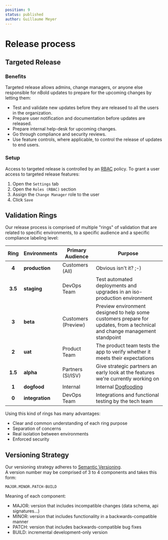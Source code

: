 ```yaml
---
position: 9
status: published
author: Guillaume Meyer
---
```


# Release process

## Targeted Release

### Benefits
Targeted release allows admins, change managers, or anyone else responsible for nBold updates to prepare for the upcoming changes by letting them:
- Test and validate new updates before they are released to all the users in the organization.
- Prepare user notification and documentation before updates are released.
- Prepare internal help-desk for upcoming changes.
- Go through compliance and security reviews.
- Use feature controls, where applicable, to control the release of updates to end users.

### Setup
Access to targeted release is controlled by an [RBAC](/trust-center/authentication-and-access-control.md) policy. To grant a user access to targeted release features:
1. Open the `Settings` tab
2. Open the `Roles (RBAC)` section
3. Assign the `Change Manager` role to the user
4. Click `Save`

## Validation Rings

Our release process is comprised of multiple "rings" of validation that are related to specific environments, to a specific audience and a specific compliance labeling level:

| Ring | Environments | Primary Audience | Purpose |
|:-------:|--------------|------------------|---------|
| **4** | **production** | Customers (All) | Obvious isn't it? ;-) |
| **3.5** | **staging** | DevOps Team | Test automated deployments and upgrades in an iso-production environment |
| **3** | **beta** | Customers (Preview) | Preview environment designed to help some customers prepare for updates, from a technical and change management standpoint |
| **2** | **uat** | Product Team | The product team tests the app to verify whether it meets their expectations |
| **1.5** | **alpha** | Partners (SI/ISV) | Give strategic partners an early look at the features we're currently working on |
| **1** | **dogfood** | Internal | Internal [Dogfooding](https://en.wikipedia.org/wiki/Eating_your_own_dog_food) |
| **0** | **integration** | DevOps Team | Integrations and functional testing by the tech team |

Using this kind of rings has many advantages:
* Clear and common understanding of each ring purpose
* Separation of concerns
* Real isolation between environments
* Enforced security


## Versioning Strategy

Our versioning strategy adheres to [Semantic Versioning](https://semver.org/).  
A version number may be comprised of 3 to 4 components and takes this form:

```
MAJOR.MINOR.PATCH-BUILD
```

Meaning of each component:
* MAJOR: version that includes incompatible changes (data schema, api signatures...)
* MINOR: version that includes functionality in a backwards-compatible manner
* PATCH: version that includes backwards-compatible bug fixes
* BUILD: incremental development-only version
